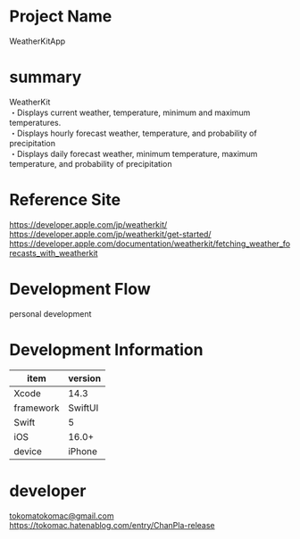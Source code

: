 # Project Name
WeatherKitApp

# summary
WeatherKit<br>
・Displays current weather, temperature, minimum and maximum temperatures.<br>
・Displays hourly forecast weather, temperature, and probability of precipitation<br>
・Displays daily forecast weather, minimum temperature, maximum temperature, and probability of precipitation<br>

# Reference Site
https://developer.apple.com/jp/weatherkit/<br>
https://developer.apple.com/jp/weatherkit/get-started/<br>
https://developer.apple.com/documentation/weatherkit/fetching_weather_forecasts_with_weatherkit<br>

# Development Flow
personal development

# Development Information
| item | version |
| --- | --- |
| Xcode | 14.3 |
| framework | SwiftUI |
| Swift | 5 |
| iOS | 16.0+ |
| device | iPhone |

# developer
tokomatokomac@gmail.com<br>
https://tokomac.hatenablog.com/entry/ChanPla-release
